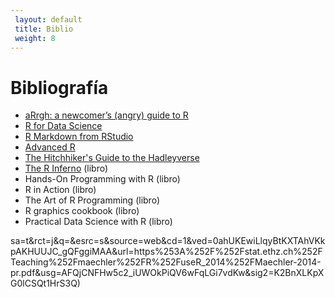 ```yaml
---
 layout: default
 title: Biblio
 weight: 8
---
```



# Bibliografía

-   [aRrgh: a newcomer’s (angry) guide to R](http://arrgh.tim-smith.us/)
-   [R for Data Science](http://r4ds.had.co.nz/index.html)
-   [R Markdown from RStudio](http://rmarkdown.rstudio.com/lesson-1.html)
-   [Advanced R](http://adv-r.had.co.nz/)
-   [The Hitchhiker's Guide to the Hadleyverse](http://adolfoalvarez.cl/the-hitchhikers-guide-to-the-hadleyverse/)
-   [The R Inferno](http://www.burns-stat.com/documents/books/the-r-inferno/) (libro)
-   Hands-On Programming with R (libro)
-   R in Action (libro)
-   The Art of R Programming (libro)
-   R graphics cookbook (libro)
-   Practical Data Science with R (libro)


sa=t&rct=j&q=&esrc=s&source=web&cd=1&ved=0ahUKEwiLlqyBtKXTAhVKkpAKHUUJC_gQFggiMAA&url=https%253A%252F%252Fstat.ethz.ch%252FTeaching%252Fmaechler%252FR%252FuseR_2014%252FMaechler-2014-pr.pdf&usg=AFQjCNFHw5c2_iUWOkPiQV6wFqLGi7vdKw&sig2=K2BnXLKpXG0lCSQt1HrS3Q)

